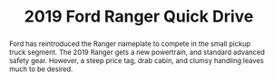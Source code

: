 ---
category: news
title: 2019 Ford Ranger Quick Drive
abstract: Ford has reintroduced the Ranger nameplate to compete in the small pickup truck segment. The 2019 Ranger gets a new powertrain, and standard advanced safety gear. However, a steep price tag, drab cabin, and clumsy handling leaves much to be desired.
publishedDateTime: 2019-03-06T18:24:32Z
sourceUrl: None
type: video

provider:
  name: Consumer Reports
  id: V_AA3cQEG_global
tags:
  - Autos

images: 
  - url: assets/images/2019/3/2019-Ford-Ranger-Quick-Drive-1.jpg
    width: 2500
    height: 1667
    quality: 79
    title: 2019 Ford Ranger
    attribution: 
    focalRegion:
      x1: 0
      x2: 0
      y1: 0
      y2: 0

---